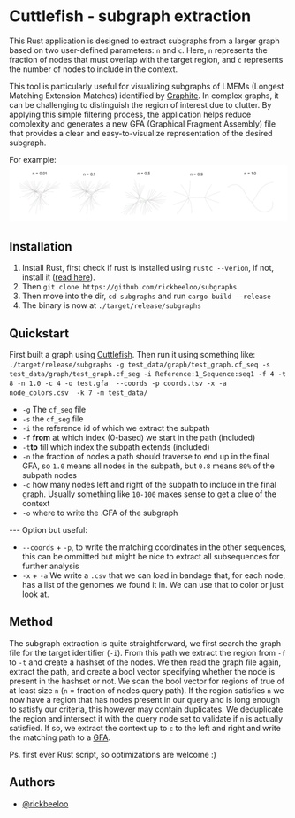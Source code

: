 # Cuttlefish - subgraph extraction
This Rust application is designed to extract subgraphs from a larger graph based on two user-defined parameters: `n` and `c`. Here, `n` represents the fraction of nodes that must overlap with the target region, and `c` represents the number of nodes to include in the context.

This tool is particularly useful for visualizing subgraphs of LMEMs (Longest Matching Extension Matches) identified by [Graphite](https://github.com/rickbeeloo/GraphiteV2). In complex graphs, it can be challenging to distinguish the region of interest due to clutter. By applying this simple filtering process, the application helps reduce complexity and generates a new GFA (Graphical Fragment Assembly) file that provides a clear and easy-to-visualize representation of the desired subgraph.

For example:
![Example](test_data/subgraph_over_range.png)

## Installation
1. Install Rust, first check if rust is installed using `rustc --verion`, if not, install it ([read here]((https://www.rust-lang.org/tools/install))).
2. Then `git clone https://github.com/rickbeeloo/subgraphs`
3. Then move into the dir, `cd subgraphs` and run `cargo build --release`
4. The binary is now at `./target/release/subgraphs`

## Quickstart
First built a graph using [Cuttlefish](https://github.com/COMBINE-lab/cuttlefish). Then run it using something like:
`./target/release/subgraphs -g test_data/graph/test_graph.cf_seq -s test_data/graph/test_graph.cf_seg -i Reference:1_Sequence:seq1 -f 4 -t 8 -n 1.0 -c 4 -o test.gfa  --coords -p coords.tsv -x -a node_colors.csv  -k 7 -m test_data/`
- `-g` The `cf_seq` file 
- `-s` the `cf_seg` file
- `-i` the reference id of which we extract the subpath
- `-f` **from** at which index (0-based) we start in the path (included)
- `-t`**to** till which index the subpath extends (included)
- `-n` the fraction of nodes a path should traverse to end up in the final GFA, so `1.0` means all nodes in the subpath, but `0.8` means `80%` of the subpath nodes 
- `-c` how many nodes left and right of the subpath to include in the final graph. Usually something like `10-100` makes sense to get a clue of the context
- `-o` where to write the .GFA of the subgraph

---  Option but useful:
- `--coords` + `-p`, to write the matching coordinates in the other sequences, this can be ommitted but might be nice to extract all subsequences for further analysis
- `-x` + `-a` We write a `.csv` that we can load in bandage that, for each node, has a list of the genomes we found it in. We can use that to color or just look at.


## Method

The subgraph extraction is quite straightforward, we first search the graph file for the target identifier (`-i`). From this path we extract the region from `-f` to `-t` and create a hashset of the nodes. We then read the graph file again, extract the path, and create a bool vector specifying whether the node is present in the hashset or not. We scan the bool vector for regions of true of at least size `n` (`n` = fraction of nodes query path). If the region satisfies `n` we now have a region that has nodes present in our query and is long enough to satisfy our criteria, this however may contain duplicates. We deduplicate the region and intersect it with the query node set to validate if `n` is actually satisfied. If so, we extract the context up to `c` to the left and right and write the matching path to a [GFA](http://gfa-spec.github.io/GFA-spec/GFA1.html). 

Ps. first ever Rust script, so optimizations are welcome :)
## Authors

- [@rickbeeloo](https://www.github.com/rickbeeloo)

